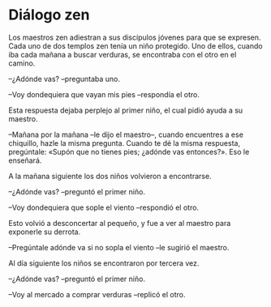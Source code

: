 # Diálogo zen

Los maestros zen adiestran a sus discípulos jóvenes para que se
expresen. Cada uno de dos templos zen tenía un niño protegido. Uno de
ellos, cuando iba cada mañana a buscar verduras, se encontraba con el
otro en el camino.

–¿Adónde vas? –preguntaba uno.

–Voy dondequiera que vayan mis pies –respondía el otro.

Esta respuesta dejaba perplejo al primer niño, el cual pidió ayuda a su
maestro.

–Mañana por la mañana –le dijo el maestro–, cuando encuentres a ese
chiquillo, hazle la misma pregunta. Cuando te dé la misma respuesta,
pregúntale: «Supón que no tienes pies; ¿adónde vas entonces?». Eso le
enseñará.

A la mañana siguiente los dos niños volvieron a encontrarse.

–¿Adónde vas? –preguntó el primer niño.

–Voy dondequiera que sople el viento –respondió el otro.

Esto volvió a desconcertar al pequeño, y fue a ver al maestro para
exponerle su derrota.

–Pregúntale adónde va si no sopla el viento –le sugirió el maestro.

Al día siguiente los niños se encontraron por tercera vez.

–¿Adónde vas? –preguntó el primer niño.

–Voy al mercado a comprar verduras –replicó el otro.